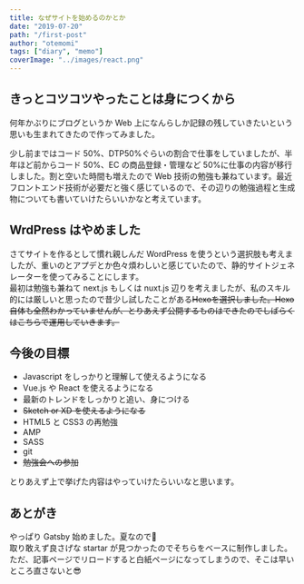 ```yaml
---
title: なぜサイトを始めるのかとか
date: "2019-07-20"
path: "/first-post"
author: "otemomi"
tags: ["diary", "memo"]
coverImage: "../images/react.png"
---
```


## きっとコツコツやったことは身につくから

何年かぶりにブログというか Web 上になんらしか記録の残していきたいという思いも生まれてきたので作ってみました。

少し前まではコード 50%、DTP50%ぐらいの割合で仕事をしていましたが、半年ほど前からコード 50%、EC の商品登録・管理など 50%に仕事の内容が移行しました。割と空いた時間も増えたので Web 技術の勉強も兼ねています。最近フロントエンド技術が必要だと強く感じているので、その辺りの勉強過程と生成物についても書いていけたらいいかなと考えています。

<!--more-->

## WrdPress はやめました

さてサイトを作るとして慣れ親しんだ WordPress を使うという選択肢も考えましたが、重いのとアプデとか色々煩わしいと感じていたので、静的サイトジェネレーターを使ってみることにします。  
最初は勉強も兼ねて next.js もしくは nuxt.js 辺りを考えましたが、私のスキル的には厳しいと思ったので昔少し試したことがある~~Hexoを選択しました。Hexo 自体も全然わかっていませんが、とりあえず公開するものはできたのでしばらくはこちらで運用していきます。~~

## 今後の目標

- Javascript をしっかりと理解して使えるようになる
- Vue.js や React を使えるようになる
- 最新のトレンドをしっかりと追い、身につける
- ~~Sketch or XD を使えるようになる~~
- HTML5 と CSS3 の再勉強
- AMP
- SASS
- git
- ~~勉強会への参加~~

とりあえず上で挙げた内容はやっていけたらいいなと思います。

## あとがき

やっぱり Gatsby 始めました。夏なので😤  
取り敢えず良さげな startar が見つかったのでそちらをベースに制作しました。ただ、記事ページでリロードすると白紙ページになってしまうので、そこは早いところ直さないと😎
